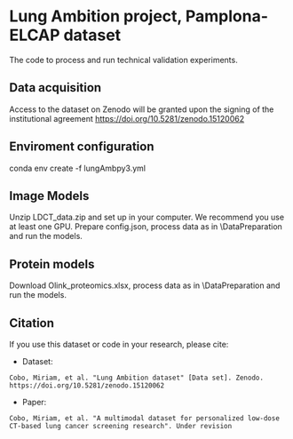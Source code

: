 # Lung Ambition project, Pamplona-ELCAP dataset

The code to process and run technical validation experiments.

## Data acquisition

Access to the dataset on Zenodo will be granted upon the signing of the institutional agreement https://doi.org/10.5281/zenodo.15120062 

## Enviroment configuration

conda env create -f lungAmbpy3.yml

## Image Models

Unzip LDCT_data.zip and set up in your computer. We recommend you use at least one GPU. Prepare config.json, process data as in \DataPreparation and run the models.

## Protein models

Download Olink_proteomics.xlsx, process data as in \DataPreparation and run the models.

## Citation

If you use this dataset or code in your research, please cite:
* Dataset:
```
Cobo, Miriam, et al. "Lung Ambition dataset" [Data set]. Zenodo. https://doi.org/10.5281/zenodo.15120062
```
* Paper:
```
Cobo, Miriam, et al. "A multimodal dataset for personalized low-dose CT-based lung cancer screening research". Under revision
```